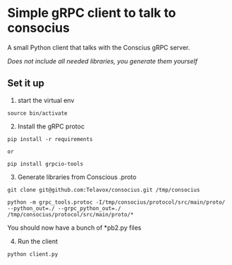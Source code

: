 # Simple gRPC client to talk to consocius

A small Python client that talks with the Conscius gRPC server. 

_Does not include all needed libraries, you generate them yourself_ 

## Set it up

1. start the virtual env

```
source bin/activate
```

2. Install the gRPC protoc 
```
pip install -r requirements

or 

pip install grpcio-tools
```

3. Generate libraries from Conscious .proto 
```
git clone git@github.com:Telavox/consocius.git /tmp/consocius

python -m grpc_tools.protoc -I/tmp/consocius/protocol/src/main/proto/ --python_out=./ --grpc_python_out=./ /tmp/consocius/protocol/src/main/proto/*         
```

You should now have a bunch of \*pb2.py files

4. Run the client

```
python client.py
```

